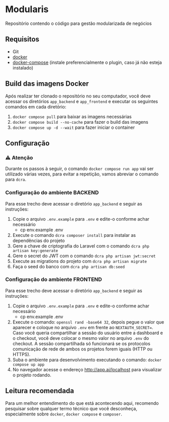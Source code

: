# Modularis

Repositório contendo o código para gestão modularizada de negócios

## Requisitos

-   Git
-   [docker]
-   [docker-compose] (instale preferencialmente o plugin, caso já não esteja instalado)

## Build das imagens Docker

Após realizar ter clonado o repositório no seu computador, você deve acessar os diretórios `app_backend` e `app_frontend` e executar os seguintes comandos em cada diretório:

1. `docker compose pull` para baixar as imagens necessárias
2. `docker compose build --no-cache` para fazer o build das imagens
3. `docker compose up -d --wait` para fazer iniciar o container

## Configuração

### ⚠️ Atenção

Durante os passos à seguir, o comando `docker compose run app` vai ser utilizado várias vezes, para evitar a repetição, vamos abreviar o comando para `dcra`.

### Configuração do ambiente BACKEND

Para esse trecho deve acessar o diretório `app_backend` e seguir as instruções:

1. Copie o arquivo `.env.example` para `.env` e edite-o conforme achar necessário
    - cp env.example .env
2. Execute o comando `dcra composer install` para instalar as dependências do projeto
3. Gere a chave de criptografia do Laravel com o comando `dcra php artisan key:generate`
4. Gere o secret do JWT com o comando `dcra php artisan jwt:secret`
5. Execute as migrations do projeto com `dcra php artisan migrate`
6. Faça o seed do banco com `dcra php artisan db:seed`

### Configuração do ambiente FRONTEND

Para esse trecho deve acessar o diretório `app_backend` e seguir as instruções:

1. Copie o arquivo `.env.example` para `.env` e edite-o conforme achar necessário
    - cp env.example .env
2. Execute o comando: `openssl rand -base64 32`, depois pegue o valor que aparecer e coloque no arquivo `.env` em frente ao `NEXTAUTH_SECRET=`. Caso você queria compartilhar a sessão do usuário entre a dashboard e o checkout, você deve colocar o mesmo valor no arquivo `.env` do checkout. A sessão compartilhada só funcionará se os protocolos comunicação de rede de ambos os projetos forem iguais (HTTP ou HTTPS).
3. Suba o ambiente para desenvolvimento executando o comando: `docker compose up app`
4. No navegador acesse o endereço http://app.ai/localhost para visualizar o projeto rodando.

## Leitura recomendada

Para um melhor entendimento do que está acontecendo aqui, recomendo pesquisar sobre qualquer termo técnico que você desconheça, especialmente sobre `docker`, `docker compose` e `composer`.

[docker]: https://www.docker.com/
[docker-compose]: https://docs.docker.com/compose/
